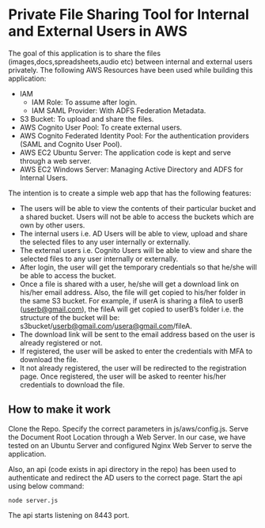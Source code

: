 # Private File Sharing Tool for Internal and External Users in AWS
The goal of this application is to share the files (images,docs,spreadsheets,audio etc) between internal and external users privately. The following AWS Resources have been used while building this application:
- IAM 
  - IAM Role: To assume after login.
  - IAM SAML Provider: With ADFS Federation Metadata.
- S3 Bucket: To upload and share the files.
- AWS Cognito User Pool: To create external users.
- AWS Cognito Federated Identity Pool: For the authentication providers (SAML and Cognito User Pool).
- AWS EC2 Ubuntu Server: The application code is kept and serve through a web server.
- AWS EC2 Windows Server: Managing Active Directory and ADFS for Internal Users.

The intention is to create a simple web app that has the following features:
- The users will be able to view the contents of their particular bucket and a shared bucket. Users will not be able to access the buckets which are own by other users.
- The internal users i.e. AD Users will be able to view, upload and share the selected files to any user internally or externally.
- The external users i.e. Cognito Users will be able to view and share the selected files to any user internally or externally.
- After login, the user will get the temporary credentials so that he/she will be able to access the bucket.
- Once a file is shared with a user, he/she will get a download link on his/her email address. Also, the file will get copied to his/her folder in the same S3 bucket. For example, if userA is sharing a fileA to userB (userb@gmail.com), the fileA will get copied to userB’s folder i.e. the structure of the bucket will be: s3bucket/userb@gmail.com/usera@gmail.com/fileA.
- The download link will be sent to the email address based on the user is already registered or not.
- If registered, the user will be asked to enter the credentials with MFA to download the file.
- It not already registered, the user will be redirected to the registration page. Once registered, the user will be asked to reenter his/her credentials to download the file.

## How to make it work
Clone the Repo. Specify the correct parameters in js/aws/config.js. Serve the Document Root Location through a Web Server.
In our case, we have tested on an Ubuntu Server and configured Nginx Web Server to serve the application.

Also, an api (code exists in api directory in the repo) has been used to authenticate and redirect the AD users to the correct page. Start the api using below command:
```
node server.js
```
The api starts listening on 8443 port.
